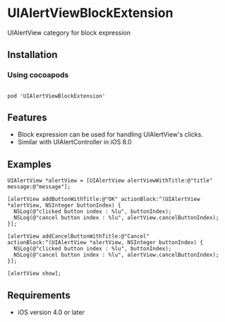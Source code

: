 # UIAlertViewBlockExtension
UIAlertView category for block expression

## Installation
### Using cocoapods
<code>
pod 'UIAlertViewBlockExtension'
</code>

## Features
- Block expression can be used for handling UIAlertView's clicks.
- Similar with UIAlertController in iOS 8.0

## Examples
```
UIAlertView *alertView = [UIAlertView alertViewWithTitle:@"title" message:@"message"];

[alertView addButtonWithTitle:@"OK" actionBlock:^(UIAlertView *alertView, NSInteger buttonIndex) {
  NSLog(@"clicked button index : %lu", buttonIndex);
  NSLog(@"cancel button index : %lu", alertView.cancelButtonIndex);
}];
  
[alertView addCancelButtonWithTitle:@"Cancel" actionBlock:^(UIAlertView *alertView, NSInteger buttonIndex) {
  NSLog(@"clicked button index : %lu", buttonIndex);
  NSLog(@"cancel button index : %lu", alertView.cancelButtonIndex);
}];
    
[alertView show];
```

## Requirements
- iOS version 4.0 or later

